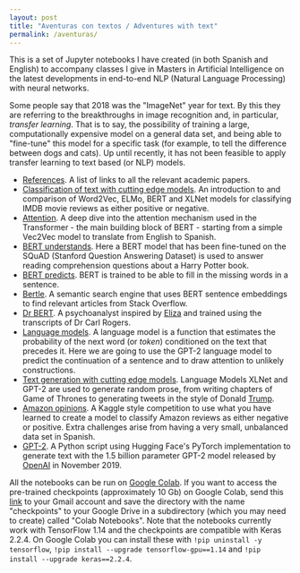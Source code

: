 ```yaml
---
layout: post
title: "Aventuras con textos / Adventures with text"
permalink: /aventuras/
---
```

This is a set of Jupyter notebooks I have created (in both Spanish and English) to accompany classes I give in Masters in Artificial Intelligence on the latest developments in end-to-end NLP (Natural Language Processing) with neural networks.
<!--more-->

Some people say that 2018 was the "ImageNet" year for text. By this they are referring to the breakthroughs in image recognition and, in particular, *transfer learning*. That is to say, the possibility of training a large, computationally expensive model on a general data set, and being able to "fine-tune" this model for a specific task (for example, to tell the difference between dogs and cats). Up until recently, it has not been feasible to apply transfer learning to text based (or NLP) models.

* [References](https://github.com/teticio/aventuras-con-textos/blob/master/Referencias.ipynb). A list of links to all the relevant academic papers.
* [Classification of text with cutting edge models](https://github.com/teticio/aventuras-con-textos/blob/master/Clasificacion_de_texto_con_modelos_de_ultima_generacion.ipynb). An introduction to and comparison of Word2Vec, ELMo, BERT and XLNet models for classifying IMDB movie reviews as either positive or negative.
* [Attention](https://github.com/teticio/aventuras-con-textos/blob/master/Atencion.ipynb). A deep dive into the attention mechanism used in the Transformer - the main building block of BERT - starting from a simple Vec2Vec model to translate from English to Spanish.
* [BERT understands](https://github.com/teticio/aventuras-con-textos/blob/master/BERT_entiende.ipynb). Here a BERT model that has been fine-tuned on the SQuAD (Stanford Question Answering Dataset) is used to answer reading comprehension questions about a Harry Potter book.
* [BERT predicts](https://github.com/teticio/aventuras-con-textos/blob/master/BERT_predice.ipynb). BERT is trained to be able to fill in the missing words in a sentence.
* [Bertle](https://github.com/teticio/aventuras-con-textos/blob/master/Bertle.ipynb). A semantic search engine that uses BERT sentence embeddings to find relevant articles from Stack Overflow.
* [Dr BERT](https://github.com/teticio/aventuras-con-textos/blob/master/Dr_Bert.ipynb). A psychoanalyst inspired by [Eliza](http://psych.fullerton.edu/mbirnbaum/psych101/Eliza.htm) and trained using the transcripts of Dr Carl Rogers.
* [Language models](https://github.com/teticio/aventuras-con-textos/blob/master/Modelos_de_lenguaje.ipynb). A language model is a function that estimates the probability of the next word (or *token*) conditioned on the text that precedes it. Here we are going to use the GPT-2 language model to predict the continuation of a sentence and to draw attention to unlikely constructions.
* [Text generation with cutting edge models](https://github.com/teticio/aventuras-con-textos/blob/master/Modelos_generativos_de_texto_de_ultima_generacion.ipynb). Language Models XLNet and GPT-2 are used to generate random prose, from writing chapters of Game of Thrones to generating tweets in the style of Donald [Trump](/trumpy/).
* [Amazon opinions](https://github.com/teticio/aventuras-con-textos/blob/master/Amazon_Opiniones.ipynb). A Kaggle style competition to use what you have learned to create a model to classify Amazon reviews as either negative or positive. Extra challenges arise from having a very small, unbalanced data set in Spanish.
* [GPT-2](https://github.com/teticio/aventuras-con-textos/blob/master/GPT2.py). A Python script using Hugging Face's PyTorch implementation to generate text with the 1.5 billion parameter GPT-2 model released by [OpenAI](https://openai.com/blog/gpt-2-1-5b-release/) in November 2019.

All the notebooks can be run on [Google Colab](https://colab.research.google.com/github/teticio/aventuras-con-textos). If you want to access the pre-trained checkpoints (approximately 10 Gb) on Google Colab, send this [link](https://drive.google.com/drive/folders/1QB6Pr5U1AUQMtk-GzHLa6ijJXiagsS4r?usp=sharing) to your Gmail account and save the directory with the name "checkpoints" to your Google Drive in a subdirectory (which you may need to create) called "Colab Notebooks". Note that the notebooks currently work with TensorFlow 1.14 and the checkpoints are compatible with Keras 2.2.4. On Google Colab you can install these with `!pip uninstall -y tensorflow`,
`!pip install --upgrade tensorflow-gpu==1.14` and `!pip install --upgrade keras==2.2.4`.
